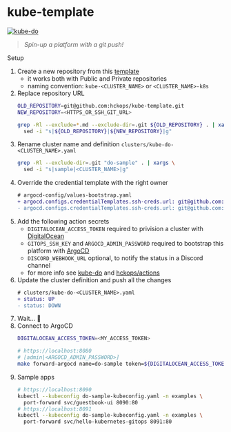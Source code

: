 # kube-template

[![kube-do](https://github.com/hckops/kube-template/actions/workflows/kube-do.yml/badge.svg)](https://github.com/hckops/kube-template/actions/workflows/kube-do.yml)

> *Spin-up a platform with a git push!*

Setup
1. Create a new repository from this [template](https://github.com/hckops/kube-template/generate)
    - it works both with Public and Private repositories
    - naming convention: `kube-<CLUSTER_NAME>` or `<CLUSTER_NAME>-k8s`
2. Replace repository URL
    ```bash
    OLD_REPOSITORY=git@github.com:hckops/kube-template.git
    NEW_REPOSITORY=<HTTPS_OR_SSH_GIT_URL>

    grep -Rl --exclude=*.md --exclude-dir=.git ${OLD_REPOSITORY} . | xargs \
      sed -i "s|${OLD_REPOSITORY}|${NEW_REPOSITORY}|g"
    ```
3. Rename cluster name and definition `clusters/kube-do-<CLUSTER_NAME>.yaml`
    ```bash
    grep -Rl --exclude-dir=.git "do-sample" . | xargs \
      sed -i "s|sample|<CLUSTER_NAME>|g"
    ```
4. Override the credential template with the right owner
    ```diff
    # argocd-config/values-bootstrap.yaml
    + argocd.configs.credentialTemplates.ssh-creds.url: git@github.com:<OWNER_OR_REPOSITORY>
    - argocd.configs.credentialTemplates.ssh-creds.url: git@github.com:hckops
    ```
5. Add the following action secrets
    * `DIGITALOCEAN_ACCESS_TOKEN` required to privision a cluster with [DigitalOcean](https://cloud.digitalocean.com)
    - `GITOPS_SSH_KEY` and `ARGOCD_ADMIN_PASSWORD` required to bootstrap this platform with [ArgoCD](https://argo-cd.readthedocs.io/en/stable)
    - `DISCORD_WEBHOOK_URL` optional, to notify the status in a Discord channel
    - for more info see [kube-do](.github/workflows/kube-do.yml) and [hckops/actions](https://github.com/hckops/actions)
6. Update the cluster definition and push all the changes
    ```diff
    # clusters/kube-do-<CLUSTER_NAME>.yaml
    + status: UP
    - status: DOWN
    ```
7. Wait... :rocket:
8. Connect to ArgoCD
    ```bash
    DIGITALOCEAN_ACCESS_TOKEN=<MY_ACCESS_TOKEN>

    # https://localhost:8080
    # [admin|<ARGOCD_ADMIN_PASSWORD>]
    make forward-argocd name=do-sample token=${DIGITALOCEAN_ACCESS_TOKEN}
    ```
9. Sample apps
    ```bash
    # https://localhost:8090
    kubectl --kubeconfig do-sample-kubeconfig.yaml -n examples \
      port-forward svc/guestbook-ui 8090:80
    # https://localhost:8091
    kubectl --kubeconfig do-sample-kubeconfig.yaml -n examples \
      port-forward svc/hello-kubernetes-gitops 8091:80
    ```
